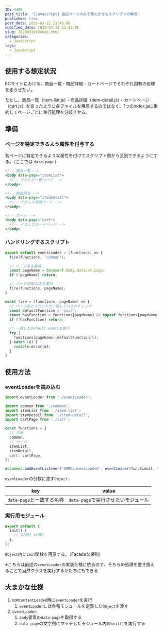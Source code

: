 ```yaml
---
ID: 4406
post_title: '[JavaScript] 指定ページのみで発火させるスクリプトの構成'
published: true
post_date: 2020-03-11 23:43:06
modified_date: 2020-03-11 23:43:06
slug: 20200310184645.html
categories:
  - JavaScript
tags:
  - JavaScript
---
```

## 使用する想定状況

ECサイトにおける、商品一覧・商品詳細・カートページでそれぞれ固有の処理を走らせたい。

ただし、商品一覧（item-list.js）・商品詳細（item-detail.js）・カートページ（cart.js）を言ったように各ファイルを用意するのではなく、1つのindex.jsに集約してページごとに実行処理を分岐させる。


## 準備
### ページを特定できるよう属性を付与する

各ページに特定できるような属性を付けてスクリプト側から区別できるようにする。（ここでは `data-page` ）


```html
<!-- 商品一覧 -->
<body data-page="itemList">
  <!-- イカした一覧ページ -->
</body>
```

```html
<!-- 商品詳細 -->
<body data-page="itemDetail">
  <!-- イカした詳細ページ -->
</body>
```

```html
<!-- カート -->
<body data-page="cart">
  <!-- イカしたカートページ -->
</body>
```


### ハンドリングするスクリプト

```js
export default eventLoader = (functions) => {
  fire(functions, 'common');

  // ページ名を取得
  const pageName = document.body.dataset.page;
  if (!pageName) return;

  // ページ固有のJSを実行
  fire(functions, pageName);
}

const fire = (functions, pageName) => {
  // ページ名とイベントが一致しているかチェック
  const defaultFunction = 'init';
  const hasFunction = functions[pageName] && typeof functions[pageName][defaultFunction] === 'function';
  if (!hasFunction) return;

  // 一致したdefault eventを実行
  try {
    functions[pageName][defaultFunction]();
  } catch (e) {
    console.error(e);
  }
}
```

## 使用方法
### eventLoaderを読み込む

```js
import eventLoader from './eventLoader';

import common from './common';
import itemList from './item-list';
import itemDetail from './item-detail';
import cartPage from './cart';

const functions = {
  // 共通
  common,
  // ページ
  itemList,
  itemDetail,
  cart: cartPage,
};

document.addEventListener('DOMContentLoaded', eventLoader(functions), false);
```

`eventLoader`の引数に渡す`Object` :

| key | value |
| --- | --- |
| `data-page`と一致する名称 | `data-page`で実行させたいモジュール | 

### 実行用モジュール

```js
export default {
  init() {
    // SUGOI SYORI
  },
};
```

`Object`内に`init`関数を用意する。（Facadeな役割）

※こちらは前述の`eventLoader`の実装仕様に依るので、そちらの処理を書き換えることで当然クラスを実行するかたちにもできる

## 大まかな仕様

1. `DOMContentLoaded`時に`eventLoader`を実行
	1. `eventLoader`には各種モジュールを定義した`Object`を渡す
2.  `eventLoader`: 
	1.  `body`要素の`data-page`を取得する
	2. `data-page`の文字列にマッチしたモジュール内の`init()`を実行する